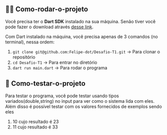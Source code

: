 ## 👨‍💻 Como-rodar-o-projeto

Você precisa ter o <strong>Dart SDK</strong> instalado na sua máquina. Senão tiver você pode fazer o download através [desse link](https://dart.dev/get-dart).

Com Dart instalado na máquina, você precisa apenas de 3 comandos (no terminal), nessa ordem:
1. `git clone git@github.com:Felipe-dot/Desafio-T1.git` -> Para clonar o repositório<br>
2. `cd Desafio-T1` -> Para entrar no diretório<br>
3. `dart run main.dart` -> Para rodar o programa<br>

## 🧪 Como-testar-o-projeto

Para testar o programa, você pode testar usando tipos variados(double,string) no input para ver como o sistema lida com eles. Além disso é possível testar com os valores fornecidos de exemplos sendo eles
1. 10 cujo resultado é 23
2. 11 cujo resultado é 33